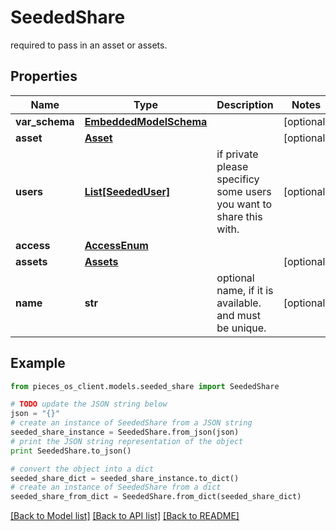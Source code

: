 # SeededShare

 required to pass in an asset or assets.

## Properties
Name | Type | Description | Notes
------------ | ------------- | ------------- | -------------
**var_schema** | [**EmbeddedModelSchema**](EmbeddedModelSchema.md) |  | [optional] 
**asset** | [**Asset**](Asset.md) |  | [optional] 
**users** | [**List[SeededUser]**](SeededUser.md) | if private please specificy some users you want to share this with. | [optional] 
**access** | [**AccessEnum**](AccessEnum.md) |  | 
**assets** | [**Assets**](Assets.md) |  | [optional] 
**name** | **str** | optional name, if it is available. and must be unique. | [optional] 

## Example

```python
from pieces_os_client.models.seeded_share import SeededShare

# TODO update the JSON string below
json = "{}"
# create an instance of SeededShare from a JSON string
seeded_share_instance = SeededShare.from_json(json)
# print the JSON string representation of the object
print SeededShare.to_json()

# convert the object into a dict
seeded_share_dict = seeded_share_instance.to_dict()
# create an instance of SeededShare from a dict
seeded_share_from_dict = SeededShare.from_dict(seeded_share_dict)
```
[[Back to Model list]](../README.md#documentation-for-models) [[Back to API list]](../README.md#documentation-for-api-endpoints) [[Back to README]](../README.md)


